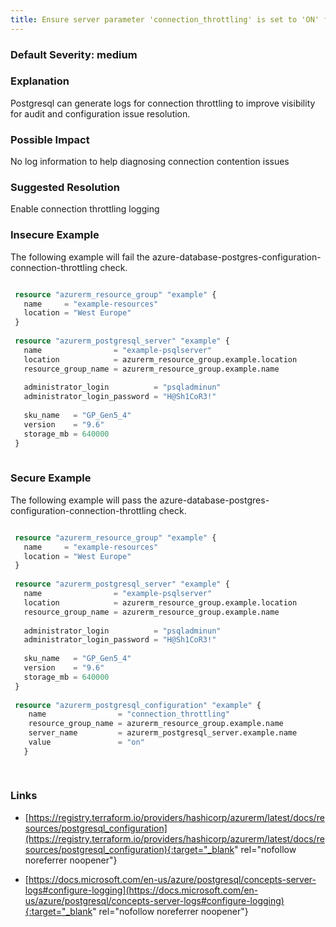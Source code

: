 ```yaml
---
title: Ensure server parameter 'connection_throttling' is set to 'ON' for PostgreSQL Database Server
---
```


### Default Severity: <span class="severity medium">medium</span>

### Explanation

Postgresql can generate logs for connection throttling to improve visibility for audit and configuration issue resolution.

### Possible Impact
No log information to help diagnosing connection contention issues

### Suggested Resolution
Enable connection throttling logging


### Insecure Example

The following example will fail the azure-database-postgres-configuration-connection-throttling check.
```terraform

 resource "azurerm_resource_group" "example" {
   name     = "example-resources"
   location = "West Europe"
 }
 
 resource "azurerm_postgresql_server" "example" {
   name                = "example-psqlserver"
   location            = azurerm_resource_group.example.location
   resource_group_name = azurerm_resource_group.example.name
 
   administrator_login          = "psqladminun"
   administrator_login_password = "H@Sh1CoR3!"
 
   sku_name   = "GP_Gen5_4"
   version    = "9.6"
   storage_mb = 640000
 }
 
```



### Secure Example

The following example will pass the azure-database-postgres-configuration-connection-throttling check.
```terraform

 resource "azurerm_resource_group" "example" {
   name     = "example-resources"
   location = "West Europe"
 }
 
 resource "azurerm_postgresql_server" "example" {
   name                = "example-psqlserver"
   location            = azurerm_resource_group.example.location
   resource_group_name = azurerm_resource_group.example.name
 
   administrator_login          = "psqladminun"
   administrator_login_password = "H@Sh1CoR3!"
 
   sku_name   = "GP_Gen5_4"
   version    = "9.6"
   storage_mb = 640000
 }
 
 resource "azurerm_postgresql_configuration" "example" {
 	name                = "connection_throttling"
 	resource_group_name = azurerm_resource_group.example.name
 	server_name         = azurerm_postgresql_server.example.name
 	value               = "on"
   }
   
   
```



### Links


- [https://registry.terraform.io/providers/hashicorp/azurerm/latest/docs/resources/postgresql_configuration](https://registry.terraform.io/providers/hashicorp/azurerm/latest/docs/resources/postgresql_configuration){:target="_blank" rel="nofollow noreferrer noopener"}

- [https://docs.microsoft.com/en-us/azure/postgresql/concepts-server-logs#configure-logging](https://docs.microsoft.com/en-us/azure/postgresql/concepts-server-logs#configure-logging){:target="_blank" rel="nofollow noreferrer noopener"}



